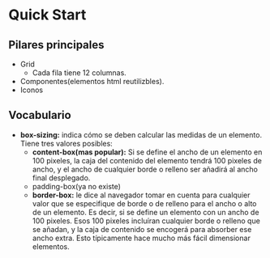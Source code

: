# Quick Start
## Pilares principales
- Grid
  - Cada fila tiene 12 columnas.
- Componentes(elementos html reutilizbles).
- Iconos
## Vocabulario
- **box-sizing:** indica cómo se deben calcular las medidas de un elemento.  Tiene tres valores posibles:
  - **content-box(mas popular):** Si se define el ancho de un elemento en 100 pixeles, la caja del contenido del elemento tendrá 100 pixeles de ancho, y el ancho de cualquier borde o relleno ser añadirá al ancho final desplegado.
  - padding-box(ya no existe)
  - **border-box:** le dice al navegador tomar en cuenta para cualquier valor que se especifique de borde o de relleno para el ancho o alto de un elemento. Es decir, si se define un elemento con un ancho de 100 pixeles. Esos 100 pixeles incluíran cualquier borde o relleno que se añadan, y la caja de contenido se encogerá para absorber ese ancho extra. Esto típicamente hace mucho más fácil dimensionar elementos.
